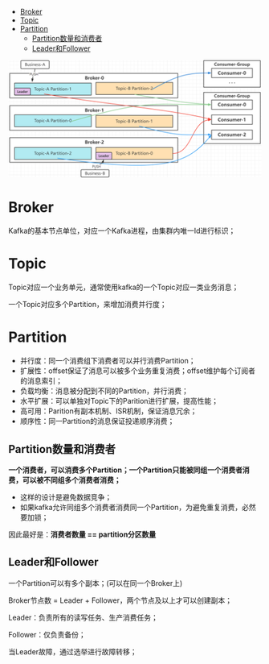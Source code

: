 - [Broker](#broker)
- [Topic](#topic)
- [Partition](#partition)
  - [Partition数量和消费者](#partition数量和消费者)
  - [Leader和Follower](#leader和follower)

![](../../images/kafka-base.png)

# Broker
Kafka的基本节点单位，对应一个Kafka进程，由集群内唯一Id进行标识；

# Topic
Topic对应一个业务单元，通常使用kafka的一个Topic对应一类业务消息；

一个Topic对应多个Partition，来增加消费并行度；

# Partition

- 并行度：同一个消费组下消费者可以并行消费Partition；
- 扩展性：offset保证了消息可以被多个业务重复消费；offset维护每个订阅者的消息索引；
- 负载均衡：消息被分配到不同的Partition，并行消费；
- 水平扩展：可以单独对Topic下的Parition进行扩展，提高性能；
- 高可用：Parition有副本机制、ISR机制，保证消息冗余；
- 顺序性：同一Partition的消息保证投递顺序消费；

## Partition数量和消费者

**一个消费者，可以消费多个Partition；一个Partition只能被同组一个消费者消费，可以被不同组多个消费者消费；**
- 这样的设计是避免数据竞争；
- 如果kafka允许同组多个消费者消费同一个Partition，为避免重复消费，必然要加锁；

因此最好是：**消费者数量 == partition分区数量**

## Leader和Follower
一个Partition可以有多个副本；(可以在同一个Broker上)

Broker节点数 = Leader + Follower，两个节点及以上才可以创建副本；

Leader：负责所有的读写任务、生产消费任务；

Follower：仅负责备份；

当Leader故障，通过选举进行故障转移；
